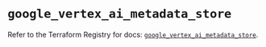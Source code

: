 # `google_vertex_ai_metadata_store`

Refer to the Terraform Registry for docs: [`google_vertex_ai_metadata_store`](https://registry.terraform.io/providers/hashicorp/google-beta/6.10.0/docs/resources/google_vertex_ai_metadata_store).
